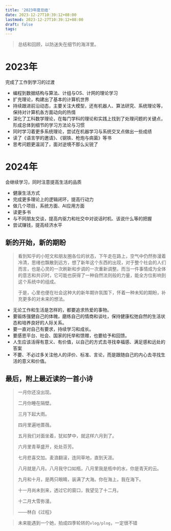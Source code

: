 ```yaml
---
title: '2023年度总结'
date: 2023-12-27T10:39:12+08:00
lastmod: 2023-12-27T10:39:12+08:00
draft: false
tags: 
---
```


>   总结和回顾，以防迷失在细节的海洋里。

# 2023年

完成了工作到学习的过渡

*   编程到数据结构与算法、计组与OS、计网的理论学习
*   扩充理论，构建出了基本的计算机世界
*   持续跟进前沿动态，主要关注大模型，还有机器人、算法研究、系统理论等，保持对计算机各方面动向的热情
*   深化了工科数学理论，在每门学科的理论和实践上找到了处理问题的关键点，形成总体到细节的学习方法论与习惯
*   同时学习着更多系统理论，尝试在机器学习与系统交叉点做出一些成绩
*   读了《语言学的邀请》、《钢铁、枪炮与病菌》等书
*   思考问题更温润了，面对逆境不那么尖锐了

# 2024年

会继续学习，同时注意提高生活的品质

*   健康生活方式
*   完成更多理论上的逻辑闭环，提高行动力
*   做几个项目，系统方面、AI应用方面
*   读更多书
*   与不同朋友交谈，提高内驱力和社交中对说话时机、该说什么等的把握
*   尝试赚钱，提高经济水平

## 新的开始，新的期盼

>   看到知乎的小短文和朋友圈各位的状态，下午走在路上，空气中仍然弥漫着冷清，思绪也飘散到远方，想了新年这个东西的出现，对于整个社会的人们而言，也是心灵的一次刷新和步调的一次重新调整。而当一件事情成为全体的意志和共识时，它可能也获得了一种自然法则般的力量，能全方位影响到这个系统中的组成。
>
>   于是，心里也便在社会这种大的新年期许氛围下，怀着一种未知的期盼，补充更多的对未来的想法。

*   无论工作和生活是怎样的，都要追求热爱的事物。
*   要锻炼强健自己的体魄，磨练自己的情商和谈吐，保持健康松弛自然的生活状态和培养良好的人际关系。
*   要一直对自己有要求，持续学习和成长。
*   要感恩平台、社会、国家的托举和馈赠，也要给予和回馈。
*   人生应该活得有意义、有价值，以自己的方式去寻找幸福感、满足感和远处的答案
*   不要、不必过多关注他人的评价、标准、言论，而是跟随自己的内心去寻找生活的意义和价值。

## 最后，附上最近读的一首小诗

>   一月你还没出现。
>
>   二月你睡在隔壁。
>
>   三月下起大雨。
>
>   四月里遍地蔷薇。
>
>   五月我们对面坐着，犹如梦中，就这样六月到了。
>
>   六月里青草盛开，处处芬芳。
>
>   七月悲喜交加。麦浪翻滚，连同草地，直到天涯。
>
>   八月就是八月。八月我守口如瓶，八月里我是瓶中的水，你是青天的云。
>
>   九月和十月，是两只眼睛，装满了大海。你在海上，我在海下。
>
>   十一月尚未到来，透过它的窗口，我望见了十二月。
>
>   十二月大雪弥漫。
>
>   ——林白《过程》

>   未来能遇到一个她，拍成四季轮转的`vlog/plog`，一定很不错
